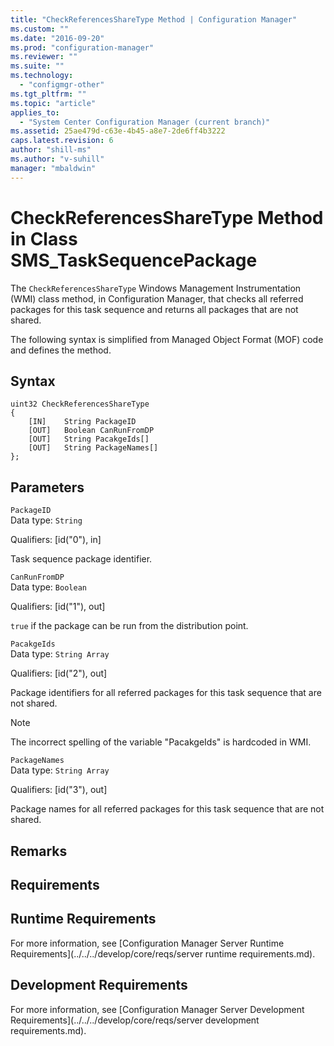 ```yaml
---
title: "CheckReferencesShareType Method | Configuration Manager"
ms.custom: ""
ms.date: "2016-09-20"
ms.prod: "configuration-manager"
ms.reviewer: ""
ms.suite: ""
ms.technology:
  - "configmgr-other"
ms.tgt_pltfrm: ""
ms.topic: "article"
applies_to:
  - "System Center Configuration Manager (current branch)"
ms.assetid: 25ae479d-c63e-4b45-a8e7-2de6ff4b3222
caps.latest.revision: 6
author: "shill-ms"
ms.author: "v-suhill"
manager: "mbaldwin"
---
```

# CheckReferencesShareType Method in Class SMS_TaskSequencePackage
The `CheckReferencesShareType` Windows Management Instrumentation (WMI) class method, in Configuration Manager, that checks all referred packages for this task sequence and returns all packages that are not shared.  

 The following syntax is simplified from Managed Object Format (MOF) code and defines the method.  

## Syntax  

```  
uint32 CheckReferencesShareType   
{  
    [IN]    String PackageID  
    [OUT]   Boolean CanRunFromDP  
    [OUT]   String PacakgeIds[]  
    [OUT]   String PackageNames[]  
};  
```  

## Parameters  
 `PackageID`  
 Data type: `String`  

 Qualifiers: [id("0"), in]  

 Task sequence package identifier.  

 `CanRunFromDP`  
 Data type: `Boolean`  

 Qualifiers: [id("1"), out]  

 `true` if the package can be run from the distribution point.  

 `PacakgeIds`  
 Data type: `String Array`  

 Qualifiers: [id("2"), out]  

 Package identifiers for all referred packages for this task sequence that are not shared.  

> [!NOTE]
>  The incorrect spelling of the variable "PacakgeIds" is hardcoded in WMI.  

 `PackageNames`  
 Data type: `String Array`  

 Qualifiers: [id("3"), out]  

 Package names for all referred packages for this task sequence that are not shared.  

## Remarks  

## Requirements  

## Runtime Requirements  
 For more information, see [Configuration Manager Server Runtime Requirements](../../../develop/core/reqs/server runtime requirements.md).  

## Development Requirements  
 For more information, see [Configuration Manager Server Development Requirements](../../../develop/core/reqs/server development requirements.md).
